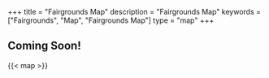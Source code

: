 +++
title = "Fairgrounds Map"
description = "Fairgrounds Map"
keywords = ["Fairgrounds", "Map", "Fairgrounds Map"]
type = "map"
+++

## Coming Soon!

{{< map >}}
